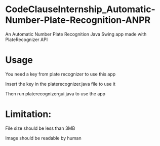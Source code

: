 # CodeClauseInternship_Automatic-Number-Plate-Recognition-ANPR
An Automatic Number Plate Recognition Java Swing app made with PlateRecognizer API

# Usage
You need a key from plate recognizer to use this app

Insert the key in the platerecognizer.java file to use it

Then run platerecognizergui.java to use the app

# Limitation:

File size should be less than 3MB

Image should be readable by human 
